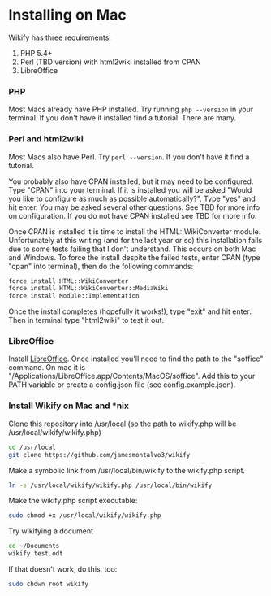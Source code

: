 Installing on Mac
=================

Wikify has three requirements:

1. PHP 5.4+
2. Perl (TBD version) with html2wiki installed from CPAN
3. LibreOffice

### PHP
Most Macs already have PHP installed. Try running `php --version` in your terminal. If you don't have it installed find a tutorial. There are many.

### Perl and html2wiki
Most Macs also have Perl. Try `perl --version`. If you don't have it find a tutorial.

You probably also have CPAN installed, but it may need to be configured. Type "CPAN" into your terminal. If it is installed you will be asked "Would you like to configure as much as possible automatically?". Type "yes" and hit enter. You may be asked several other questions. See TBD for more info on configuration. If you do not have CPAN installed see TBD for more info.

Once CPAN is installed it is time to install the HTML::WikiConverter module. Unfortunately at this writing (and for the last year or so) this installation fails due to some tests failing that I don't understand. This occurs on both Mac and Windows. To force the install despite the failed tests, enter CPAN (type "cpan" into terminal), then do the following commands:

```bash
force install HTML::WikiConverter
force install HTML::WikiConverter::MediaWiki
force install Module::Implementation
```

Once the install completes (hopefully it works!), type "exit" and hit enter. Then in terminal type "html2wiki" to test it out.

### LibreOffice
Install [LibreOffice](http://www.libreoffice.org/). Once installed you'll need to find the path to the "soffice" command. On mac it is "/Applications/LibreOffice.app/Contents/MacOS/soffice". Add this to your PATH variable or create a config.json file (see config.example.json).

### Install Wikify on Mac and *nix
Clone this repository into /usr/local (so the path to wikify.php will be /usr/local/wikify/wikify.php)

```bash
cd /usr/local
git clone https://github.com/jamesmontalvo3/wikify
```

Make a symbolic link from /usr/local/bin/wikify to the wikify.php script.

```bash
ln -s /usr/local/wikify/wikify.php /usr/local/bin/wikify
```

Make the wikify.php script executable:

```bash
sudo chmod +x /usr/local/wikify/wikify.php
```

Try wikifying a document

```bash
cd ~/Documents
wikify test.odt
```

If that doesn't work, do this, too:

```bash
sudo chown root wikify
```
